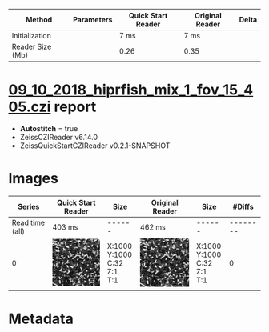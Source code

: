 |  Method            | Parameters       | Quick Start Reader | Original Reader | Delta  |
| -------------------|------------------|--------------------|-----------------|------- |
| Initialization     |                  |7 ms|7 ms|        |
| Reader Size (Mb)     |                  |0.26|0.35|        |
# [09_10_2018_hiprfish_mix_1_fov_15_405.czi](https://zenodo.org/record/3457096/files/09_10_2018_hiprfish_mix_1_fov_15_405.czi) report
 - **Autostitch** = true
 - ZeissCZIReader v6.14.0
 - ZeissQuickStartCZIReader v0.2.1-SNAPSHOT

# Images 

| Series            | Quick Start Reader | Size | Original Reader | Size | #Diffs |
|-------------------|--------------------|------|-----------------|------|--------|
| Read time (all)   |403 ms|------|462 ms|------|--------|
|0|![09_10_2018_hiprfish_mix_1_fov_15_405.quick_true.flat_true.stitch_true.series_0.jpg](09_10_2018_hiprfish_mix_1_fov_15_405/09_10_2018_hiprfish_mix_1_fov_15_405.quick_true.flat_true.stitch_true.series_0.jpg)|X:1000<br>Y:1000<br>C:32<br>Z:1<br>T:1|![09_10_2018_hiprfish_mix_1_fov_15_405.quick_false.flat_true.stitch_true.series_0.jpg](09_10_2018_hiprfish_mix_1_fov_15_405/09_10_2018_hiprfish_mix_1_fov_15_405.quick_false.flat_true.stitch_true.series_0.jpg)|X:1000<br>Y:1000<br>C:32<br>Z:1<br>T:1|0|

# Metadata

